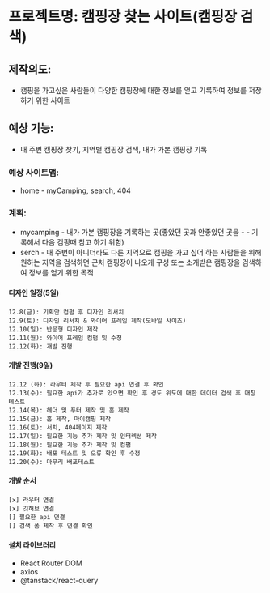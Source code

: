 # 프로젝트명: 캠핑장 찾는 사이트(캠핑장 검색)

## 제작의도:

- 캠핑을 가고싶은 사람들이 다양한 캠핑장에 대한 정보를 얻고 기록하여 정보를 저장하기 위한 사이트

## 예상 기능:

- 내 주변 캠핑장 찾기, 지역별 캠핑장 검색, 내가 가본 캠핑장 기록

### 예상 사이트맵:

- home - myCamping, search, 404

### 계획:

- mycamping - 내가 가본 캠핑장을 기록하는 곳(좋았던 곳과 안좋았던 곳을 - - 기록해서 다음 캠핑때 참고 하기 위함)
- serch - 내 주변이 아니더라도 다른 지역으로 캠핑을 가고 싶어 하는 사람들을 위해 원하는 지역을 검색하면 근처 캠핑장이 나오게 구성 또는 소개받은 캠핑장을 검색하여 정보를 얻기 위한 목적

#### 디자인 일정(5일)

    12.8(금): 기획안 컴펌 후 디자인 리서치
    12.9(토): 디자인 리서치 & 와이어 프레임 제작(모바일 사이즈)
    12.10(일): 반응형 디자인 제작
    12.11(월): 와이어 프레임 컴펌 및 수정
    12.12(화): 개발 진행

#### 개발 진행(9일)

    12.12 (화): 라우터 제작 후 필요한 api 연결 후 확인
    12.13(수): 필요한 api가 추가로 있으면 확인 후 경도 위도에 대한 데이터 검색 후 매칭 테스트
    12.14(목): 헤더 및 푸터 제작 및 홈 제작
    12.15(금): 홈 제작, 마이캠핑 제작
    12.16(토): 서치, 404페이지 제작
    12.17(일): 필요한 기능 추가 제작 및 인터렉션 제작
    12.18(월): 필요한 기능 추가 제작 및 컴펌
    12.19(화): 배포 테스트 및 오류 확인 후 수정
    12.20(수): 마무리 배포테스트

#### 개발 순서

    [x] 라우터 연결
    [x] 깃허브 연결
    [] 필요한 api 연결
    [] 검색 폼 제작 후 연결 확인

#### 설치 라이브러리

- React Router DOM
- axios
- @tanstack/react-query
